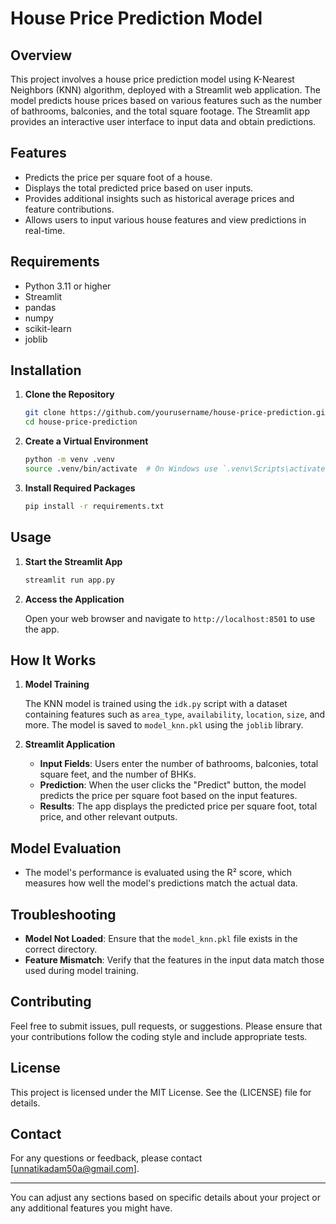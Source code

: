 
# House Price Prediction Model

## Overview

This project involves a house price prediction model using K-Nearest Neighbors (KNN) algorithm, deployed with a Streamlit web application. The model predicts house prices based on various features such as the number of bathrooms, balconies, and the total square footage. The Streamlit app provides an interactive user interface to input data and obtain predictions.

## Features

- Predicts the price per square foot of a house.
- Displays the total predicted price based on user inputs.
- Provides additional insights such as historical average prices and feature contributions.
- Allows users to input various house features and view predictions in real-time.

## Requirements

- Python 3.11 or higher
- Streamlit
- pandas
- numpy
- scikit-learn
- joblib

## Installation

1. **Clone the Repository**

   ```bash
   git clone https://github.com/yourusername/house-price-prediction.git
   cd house-price-prediction
   ```

2. **Create a Virtual Environment**

   ```bash
   python -m venv .venv
   source .venv/bin/activate  # On Windows use `.venv\Scripts\activate`
   ```

3. **Install Required Packages**

   ```bash
   pip install -r requirements.txt
   ```

## Usage

1. **Start the Streamlit App**

   ```bash
   streamlit run app.py
   ```

2. **Access the Application**

   Open your web browser and navigate to `http://localhost:8501` to use the app.

## How It Works

1. **Model Training**

   The KNN model is trained using the `idk.py` script with a dataset containing features such as `area_type`, `availability`, `location`, `size`, and more. The model is saved to `model_knn.pkl` using the `joblib` library.

2. **Streamlit Application**

   - **Input Fields**: Users enter the number of bathrooms, balconies, total square feet, and the number of BHKs.
   - **Prediction**: When the user clicks the "Predict" button, the model predicts the price per square foot based on the input features.
   - **Results**: The app displays the predicted price per square foot, total price, and other relevant outputs.

## Model Evaluation

- The model's performance is evaluated using the R² score, which measures how well the model's predictions match the actual data.

## Troubleshooting

- **Model Not Loaded**: Ensure that the `model_knn.pkl` file exists in the correct directory.
- **Feature Mismatch**: Verify that the features in the input data match those used during model training.

## Contributing

Feel free to submit issues, pull requests, or suggestions. Please ensure that your contributions follow the coding style and include appropriate tests.

## License

This project is licensed under the MIT License. See the (LICENSE) file for details.

## Contact

For any questions or feedback, please contact [unnatikadam50a@gmail.com].

---

You can adjust any sections based on specific details about your project or any additional features you might have.



